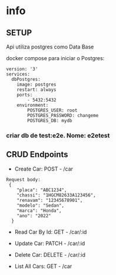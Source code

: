 # info

## SETUP

Api utiliza postgres como Data Base

docker compose para iniciar o Postgres:

```
version: '3'
services:
  dbPostgres:
    image: postgres
    restart: always
    ports:
        - 5432:5432
    environment:
        POSTGRES_USER: root
        POSTGRES_PASSWORD: changeme
        POSTGRES_DB: mydb
```

### criar db de test:e2e. Nome: e2etest

## CRUD Endpoints

 - Create Car: POST - /car

```
Request body:
 {
    "placa": "ABC1234",
    "chassi": "1HGCM82633A123456",
    "renavam": "12345678901",
    "modelo": "Sedan",
    "marca": "Honda",
    "ano": "2022"
  }
```

- Read Car By Id:    GET - /car/:id

- Update Car:        PATCH - /car/:id

- Delete Car:        DELETE - /car/:id

- List All Cars:     GET - /car
